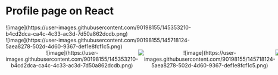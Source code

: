 # Profile page on React
<div>
<div width='50%'>
![image](https://user-images.githubusercontent.com/90198155/145353210-b4cd2dca-ca4c-4c33-ac3d-7d50a862dcdb.png)
</div>
<div width='50%'>
![image](https://user-images.githubusercontent.com/90198155/145718124-5aea8278-502d-4d60-9367-def1e8fcf1c5.png)
</div>
</div>

<div align="center">
  <div style="display: flex;">
    ![image](https://user-images.githubusercontent.com/90198155/145353210-b4cd2dca-ca4c-4c33-ac3d-7d50a862dcdb.png)
    <img src="https://github-readme-stats.vercel.app/api/top-langs/?username=anuraghazra&layout=compact&show_icons=true&title_color=ffffff&icon_color=34abeb&text_color=daf7dc&bg_color=151515" style="vertical-align: top;" />
    ![image](https://user-images.githubusercontent.com/90198155/145718124-5aea8278-502d-4d60-9367-def1e8fcf1c5.png)
    <img src="https://github-readme-stats.vercel.app/api?username=anuraghazra&show_icons=true&title_color=ffffff&icon_color=34abeb&text_color=daf7dc&bg_color=151515" />
  </div>
</div>
